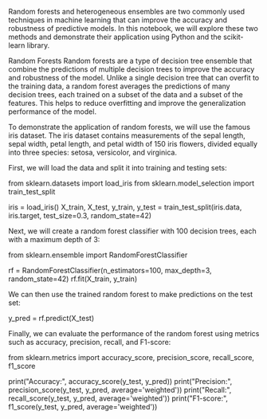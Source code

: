 Random forests and heterogeneous ensembles are two commonly used techniques in machine learning that can improve the accuracy and robustness of predictive models. In this notebook, we will explore these two methods and demonstrate their application using Python and the scikit-learn library.

Random Forests
Random forests are a type of decision tree ensemble that combine the predictions of multiple decision trees to improve the accuracy and robustness of the model. Unlike a single decision tree that can overfit to the training data, a random forest averages the predictions of many decision trees, each trained on a subset of the data and a subset of the features. This helps to reduce overfitting and improve the generalization performance of the model.

To demonstrate the application of random forests, we will use the famous iris dataset. The iris dataset contains measurements of the sepal length, sepal width, petal length, and petal width of 150 iris flowers, divided equally into three species: setosa, versicolor, and virginica.


First, we will load the data and split it into training and testing sets:


from sklearn.datasets import load_iris
from sklearn.model_selection import train_test_split

iris = load_iris()
X_train, X_test, y_train, y_test = train_test_split(iris.data, iris.target, test_size=0.3, random_state=42)

Next, we will create a random forest classifier with 100 decision trees, each with a maximum depth of 3:

from sklearn.ensemble import RandomForestClassifier

rf = RandomForestClassifier(n_estimators=100, max_depth=3, random_state=42)
rf.fit(X_train, y_train)


We can then use the trained random forest to make predictions on the test set:

y_pred = rf.predict(X_test)


Finally, we can evaluate the performance of the random forest using metrics such as accuracy, precision, recall, and F1-score:

from sklearn.metrics import accuracy_score, precision_score, recall_score, f1_score

print("Accuracy:", accuracy_score(y_test, y_pred))
print("Precision:", precision_score(y_test, y_pred, average='weighted'))
print("Recall:", recall_score(y_test, y_pred, average='weighted'))
print("F1-score:", f1_score(y_test, y_pred, average='weighted'))

